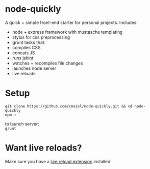 # node-quickly

A quick + simple front-end starter for personal projects. Includes:

* node + express framework with mustasche templating
* stylus for css preprocessing
* grunt tasks that:
 * compiles CSS
 * concats JS
 * runs jshint
 * watches + recompiles file changes
 * launches node server
 * live reloads
 
# Setup

`git clone https://github.com/cmajel/node-quickly.git && cd node-quickly`   
`npm i`   

to launch server:   
`grunt`  

# Want live reloads?

Make sure you have a [live reload extension](https://chrome.google.com/webstore/detail/livereload/jnihajbhpnppcggbcgedagnkighmdlei) installed
